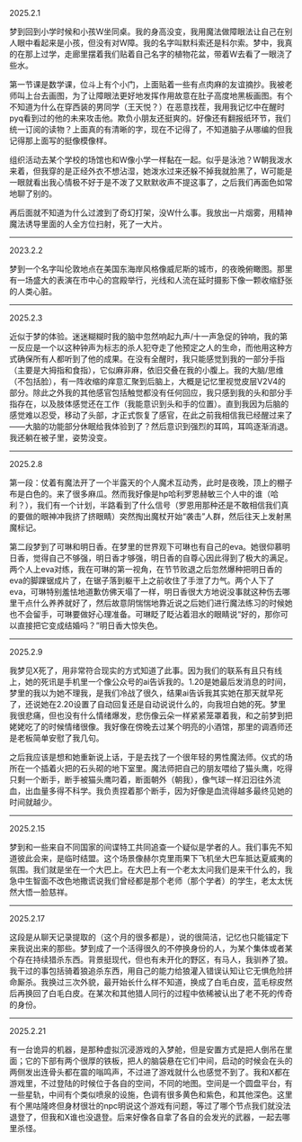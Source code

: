 2025.2.1

梦到回到小学时候和小孩W坐同桌。我的身高没变，我用魔法做障眼法让自己在别人眼中看起来是小孩，但没有对W障。我的名字叫默科索还是科尔索。梦中，我真的在那上过学，走廊里摆着我们贴着自己名字的植物花盆，带着W去看了一眼浇了些水。

第一节课是数学课，位斗上有个小门，上面贴着一些有点肉麻的友谊摘抄。我被老师叫上台去画图，为了让障眼法更好地发挥作用故意在肚子高度地黑板画图。有个不知道为什么在穿西装的男同学（王天悦？）在恶意找茬，我用我记忆中在醒时pyq看到过的他的未来攻击他。欺负小朋友还挺爽的。好像还有翻报纸环节，我们统一订阅的读物？上面真的有清晰的字，现在不记得了，不知道脑子从哪编的但我记得那上面写的挺像模像样。

组织活动去某个学校的场馆也和W像小学一样黏在一起。似乎是泳池？W朝我泼水来着，但我穿的是正经外衣不想沾湿，她泼水过来还躲不掉我就脸黑了，W可能是一眼就看出我心情极不好于是不泼了又默默收声不提这事了，之后我们再面色如常地聊了别的。

再后面就不知道为什么过渡到了奇幻打架，没W什么事。我放出一片烟雾，用精神魔法诱导里面的人全方位扫射，死了一大片。
***
2023.2.2

梦到一个名字叫伦敦地点在美国东海岸风格像威尼斯的城市，的夜晚俯瞰图。那里有一场盛大的表演在市中心的宫殿举行，光线和人流在延时摄影下像一颗收缩舒张的人类心脏。

***
2025.2.3

近似于梦的体验。迷迷糊糊时我的脑中忽然响起九声/十一声急促的钟响，我的第一反应是一个以这种钟声为标志的杀人犯夺走了他预定之人的生命，而他用这种方式确保所有人都听到了他的成果。在没有全醒时，我只能感觉到我的一部分手指（主要是大拇指和食指），它似麻非麻，依旧交叠在我的小腹上。我的大脑/思维（不包括脸），有一阵收缩的痒意汇聚到后脑上，大概是记忆里视觉皮层V2V4的部分。除此之外我的其他感官包括触觉都没有任何回应，我只感到我的头和部分手指存在，以及肢体感觉还在工作（我能意识到头和手的位置）。直到我因为后脑的感觉难以忍受，移动了头部，才正式恢复了感官，在此之前我相信我已经醒过来了——大脑的功能部分休眠给我体验到了？然后意识到强烈的耳鸣，耳鸣逐渐消退。我还躺在被子里，姿势没变。
***
2025.2.8

第一段：仗着有魔法开了一个半露天的个人魔术互动秀，此时是夜晚，顶上的棚子布是白色的。来了很多麻瓜。然而我好像是hp哈利罗恩赫敏三个人中的谁（哈利？），我们有一个计划，半路看到了什么信号（罗恩用那种还是不敢相信我们真的要做的眼神冲我挤了挤眼睛）突然掏出魔杖开始“袭击”人群，然后往天上发射黑魔标记。

第二段梦到了可琳和明日香。在梦里的世界观下可琳也有自己的eva。她很仰慕明日香，觉得自己不够强，明日香才够强，明日香的自尊心因此得到了极大的满足。两个人上eva对练，我在可琳的第一视角，在节节败退之后忽然爆种把明日香的eva的脚踝锯成片了，在锯子落到躯干上之前收住了手泄了力气。两个人下了eva，可琳特别羞怯地道歉仿佛天塌了一样，明日香很大方地说没事就这种伤去哪里干点什么养养就好了，然后故意阴惴惴地靠近说之后她们进行魔法练习的时候她也不会留手，可琳要做好心理准备。可琳眨了眨沾着泪水的眼睛说“好的，那你可以直接把它变成结婚吗？”明日香大惊失色。

***
2025.2.9

我梦见X死了，用非常符合现实的方式知道了此事。因为我们的联系有且只有线上，她的死讯是手机里一个像公众号的ai告诉我的。1.20是她最后发消息的时间，梦里的我以为她不理我，是我们冷战了很久，结果ai告诉我其实她在那天就早死了，还说她在2.20设置了自动回复还是自动说说什么的，向我坦白她的死。梦里我很悲痛，但也没有什么情绪爆发，悲伤像云朵一样紧紧笼罩着我，和之前梦到把姥姥吃了的时候情绪很像。我好像在傍晚去过某个明亮的小酒馆，那里的调酒师还是老板简单安慰了我几句。

之后我应该是想和她重新说上话，于是去找了一个很年轻的男性魔法师。仪式的场所在一个插着火把的石头砌的地下室里。魔法师把自己的朋友喂给了猫头鹰，吃得只剩一个断手，断手被猫头鹰叼着，断面朝外（朝我），像气球一样汩汩往外流血，出血量多得不科学。我负责捏着那个断手，因为好像是血流得越多最终见她的时间就越少。

***
2025.2.15

梦到和一些来自不同国家的间谍特工共同追查一个疑似是学者的人。我们事先不知道彼此会来，是临时结盟。这个场景像赫尔克里雨果下飞机坐大巴车抵达夏威夷的氛围。我们就是坐在一个大巴上。在大巴上有一个老太太问我们是来干什么的，我急中生智面不改色地撒谎说我们曾经都是那个老师（那个学者）的学生，老太太恍然大悟一脸慈祥。

***
2025.2.17

这段是从聊天记录提取的（这个月的很多都是），说的很简洁，记忆也只能锚定下来我说出来的那些。梦到成了一个活得很久的不停换身份的人，为某个集体或者某个存在持续猎杀东西。背景挺现代，但也有未开化的野区，有马人，我驯养了狼。我干过的事包括骑着狼追杀东西，用自己的能力给狼灌入错误认知让它无惧危险拼命厮杀。我换过三次外貌，最开始长什么样不知道，换成了白毛白皮，蓝毛棕皮然后再换回了白毛白皮。在某次和其他猎人同行的过程中依稀被认出了老不死的传奇的身份。

***
2025.2.21

有一台诡异的机器，是那种虚拟沉浸游戏的入梦舱，但是安置方式是把人倒吊在里面；它的下部有两个很厚的铁板，把人的脑袋悬在它们中间，启动的时候会在头的两侧发出连骨头都在震的嗡鸣声，不过进了游戏就什么也感觉不到了。我和X都在游戏里，不过登陆的时候位于各自的空间，不同的地图。空间是一个圆盘平台，有一些星轨，中间有个类似喷泉的设施，色调有很多黄色和紫色，和其他深色。这里有个黑咕隆咚但身材很壮的npc明说这个游戏有问题，等过了哪个节点我们就没法退登了，但我和X谁也没退登。后来好像各自拿了各自的会发光的武器，一起去哪里杀怪。